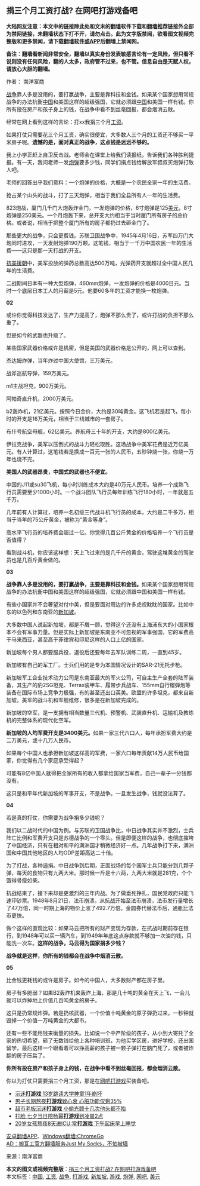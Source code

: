  <h2>捐三个月工资打战? 在网吧打游戏备吧</h2> <p class="notice"><b>大陆网友注意：本文中的链接除此处和文末的<a href="https://github.com/bannedbook/fanqiang" >翻墙</a>软件下载和<a href="https://github.com/killgcd/justmysocks/blob/master/README.md">翻墙推荐</a>链接外全部为禁网链接，未翻墙状态下打不开，请勿点击。此为文字版禁闻，欲看图文视频完整版和更多禁闻，请下载<a href="https://github.com/bannedbook/fanqiang">翻墙软件或APP</a>后翻墙上禁闻网。</p><p>备注：翻墙看新闻非常安全，翻墙以真实身份发表敏感言论有一定风险，但只看不说则没有任何风险，翻的人太多，政府管不过来，也不管。信息自由是天赋人权，请放心大胆的翻墙。</b></p>  <div class="entry"> <p>作者： 南洋富商</p> <p id="summary"><a href="https://www.bannedbook.org/bnews/tag/%E6%88%98%E4%BA%89/" class="st_tag internal_tag" rel="tag" title="标签 战争 下的日志">战争</a>靠人多是没用的，要打赢战争，主要是靠科技和金钱。如果某个国家想用常规战争的办法抗衡<span class='wp_keywordlink_affiliate'><a href="https://www.bannedbook.org/" title="中国" target="_blank">中国</a></span>和美国这样的超级强国，它就必须跟<a href="https://www.bannedbook.org/bnews/tag/%E4%B8%AD%E5%9B%BD/" class="st_tag internal_tag" rel="tag" title="标签 中国 下的日志">中国</a>和美国一样有钱。你所有投在房产和孩子身上的钱，在战争中看不到丝毫回报，都会烟消云散。</p> <p id="conimg"></p> <p>经常在网上看到这样的言论：打xx我捐三个月<a href="https://www.bannedbook.org/bnews/tag/%e5%b7%a5%e8%b5%84/" class="st_tag internal_tag" rel="tag" title="标签 工资 下的日志">工资</a>。</p> <p>如果打仗只需要花三个月工资，确实很便宜，大多数人三个月的工资还不够买一平米房子呢。<strong>遗憾的是，面对真正的战争，这点钱是远远不够的。</strong></p> <p>我上小学正赶上自卫反击战。老师会在课堂上给我们读报纸，告诉我们各种胜利捷报。有一天，我问老师一发<a href="https://www.bannedbook.org/bnews/tag/%E7%82%AE%E5%BC%B9/" class="st_tag internal_tag" rel="tag" title="标签 炮弹 下的日志">炮弹</a>要多少钱，同学们捐点钱给解放军叔叔买炮弹打敌人吧。</p> <p>老师的回答出乎我们意料：一个炮弹的价格，大概是一个农民全家一年的生活费。</p> <p>抢占某个山头的战斗，打了三天炮弹，相当于我们全县所有人一年的生活费。</p> <p>823炮战，厦门几千门大炮轰炸金门，一发炮弹的价格，6寸炮弹是125<a href="https://www.bannedbook.org/bnews/tag/%e7%be%8e%e5%85%83/" class="st_tag internal_tag" rel="tag" title="标签 美元 下的日志">美元</a>，8寸炮弹是250美元。一个月炮轰下来，总开支大约相当于当时厦门所有房子的总价格。或者说，相当于把整个厦门所有的房子都扔过去砸金门了。</p> <p>那些更大的战争，只会更费钱。苏联卫国战争中，1945年4月16日，苏军四万门大炮同时进攻，一天发射炮弹190万颗。这笔钱，相当于一千万中国农民一年的生活费——这只是那一天打战的开支。</p> <p><span class='wp_keywordlink'><a href="https://www.bannedbook.org/forum2/topic952.html" title="历史回顾：从“抗美援朝”到“大跃进”" target="_blank">抗美援朝</a></span>中，美军投放的弹药总数高达500万吨，光弹药开支就超过全中国人民几年的生活费。</p> <p>二战期间日本有一种大型炮弹，460mm炮弹，一发炮弹的价格是4000日元。当时一个底层日本工人的月薪是5元。他要60多年的工资才能换一枚炮弹。</p> <p><strong>02</strong></p>  <p>或许你觉得科技发达了，生产力提高了，炮弹不那么贵了，或许打战的负担不那么重了。</p> <p>但是如今的武器也升级了。</p> <p>某些国家武器价格或许是机密，但是美国的武器价格是公开的，网上可以查到。</p> <p>杰达姆炸弹，当年炸过中国大使馆，三万美元。</p> <p>战斧巡航导弹，159万美元。</p> <p>m1主战坦克，900万美元。</p> <p>阿帕奇直升机，2000万美元。</p> <p>b2轰炸机，21亿美元。按照今日金价，大约是30吨黄金。这飞机若是起飞，每小时的开支是16万美元，相当于三线城市的一套房子。</p> <p>布什号航空母舰，62亿美元。养航母三十年的开支，大约是800亿美元。</p> <p>伊拉克战争，美军以压倒式的战斗力轻松取胜。这场战争中美军花费是近万亿美元。有人计算过，这笔钱若是换成一百元一张的人民币，五秒钟烧一张，你烧一万年也烧不完。</p> <p><strong>美国人的武器昂贵，中国式的武器也不便宜。</strong></p> <p>中国的J11或su30飞机，每小时训练成本大约是40万元人民币。培养一个成熟飞行员需要至少1000小时。一个战斗团队飞行员每年训练飞行180小时，一年就是五千万。</p> <p>几年前有人计算过，培养一名初级三代战斗机飞行员的成本，大约是二千多万，相当于当年的75公斤黄金，被称为‌‌“黄金等身‌‌”。</p>  <p>高水平飞行员的培养费会超过一亿。你觉得几百公斤黄金的价格培养一个飞行员是否值得？</p> <p>看到战斗机，你应该这样想：天上飞过来的是几千斤的黄金，驾驶这堆黄金的驾驶员也是几百斤黄金做的。</p> <p><strong>03</strong></p> <p><strong>战争靠人多是没用的，要打赢战争，主要是靠科技和金钱。</strong>如果某个国家想用常规战争的办法抗衡中国和美国这样的超级强国，它就必须跟中国和美国一样有钱。</p> <p>有些小国家并不会奢望对付中美，但是要面对周边的许多虎视眈眈的国家。比如中东的以色列和东南亚的<a href="https://www.bannedbook.org/bnews/tag/%e6%96%b0%e5%8a%a0%e5%9d%a1/" class="st_tag internal_tag" rel="tag" title="标签 新加坡 下的日志">新加坡</a>。</p> <p>大多数中国人说起新加坡，都是不屑一顾，觉得这个还没有上海浦东大的小国家根本不会有军事力量。但是实际上新加坡是东南亚不可忽视的军事强国，它的军费高于马来西亚，甚至高于菲律宾和印尼这样的人口上亿的国家。</p> <p>新加坡每个男人都要服兵役，退役后还要每年去军队训练二周，一直到45岁。</p> <p>新加坡有自己的军工厂。士兵们用的是专为本国情况设计的SAR-21无托步枪。</p> <p>新加坡军工企业技术动力公司是东南亚最大的军火公司，可自主生产全套的陆军装备，其生产的豹2SG坦克、Terrax装甲车、履带步兵战车、155mm自行榴弹炮等装备在国际市场上竞争力极强，有的甚至还出口英美。欧盟的许多坦克，都来自新加坡。美军的战斗机和军舰维修，很多是在新加坡完成的。</p> <p>新加坡的空军，是一支拥有相当数量三代机、预警机、武装直升机、运输机及教练机的完整体系的现代化空军。</p> <p><strong>新加坡的人均军费开支是</strong><strong>3400</strong><strong>美元。</strong>如果一家三代六口人，每年承担军费大约是二万美元，或十几万人民币。</p> <p>如果每个中国人也承担新加坡这样高的军费，一家六口每年贡献14万人民币给国家，你觉得有几个家庭承受得起？</p> <p>可能有8亿中国人就得把全家所有的收入都拿给国家当军费，自己一辈子一分钱都没有。</p>  <p>这只是和平年代新加坡的军事开支，不是战争。一旦发生战争，钱就没法算了。</p> <p><strong>04</strong></p> <p>若是真的打仗，你需要为战争捐多少钱呢？</p> <p>我们以二战时代的中国为例。与苏联的卫国战争比，中日战争其实并不激烈，士兵阵亡比例和军费开支只是苏德战争的一个零头。但是即便这样的战争，也彻底摧垮了中国经济，只有在相对和平的满洲国才稍微经济好一点。几年战争打下来，满洲国和中国其他地区的人均GDP差距高达二十倍。</p> <p>为了打战，各种逼捐。中日战争到后期，正面战场的每个国军士兵只能分到几颗子弹，每天的食物只有九两大米。那时候一斤是十六两，九两大米就是281克，个个饿得骨瘦如柴。</p> <p>抗战结束了，接下来却是更激烈的三年内战。为了做垂死挣扎，国民党政府只能飞速印钞票。1948年8月21日，法币崩溃。从抗战开始至法币崩溃，法币发行量增长了47万倍，同一时期上海的物价上涨了492.7万倍。金圆券代替法币后，通胀比法币更快。</p> <p>做个这样的直观比较：如果马云把所有的财产变现为存款，在抗战时期前存在银行，到1948年可以买一辆汽车，到1949年年底这点存款就不够加一次油的钱，只能洗一次车。<strong>这样的战争，马云得为国家捐多少钱？</strong></p> <p><strong>战争就是这样，你所有的钱都会在战争中烟消云散。</strong></p> <p><strong>05</strong></p> <p>比金钱更耗钱的或许是房子。如今的中国人，大多数财产都在房子里。</p> <p>房子有多脆弱？如果B2轰炸机来轰炸上海，那是几十吨的黄金在天上飞，一会儿就可以炸掉地上价值几百吨黄金的房子。</p> <p>这只是扔常规炸弹。若是扔核武器，一个价值十吨黄金的原子弹扔过来，一秒钟就毁掉一个价值一万吨黄金的大都市。</p> <p>还有一些不能用钱来衡量的损失。比如说一个中产阶级的孩子，从小到大寄托了全家的热切希望，砸了无数钱给他上各种培训班，为他买学区房，进好学校，还出国留学，最后这样一个眼看着可以挣高薪的孩子被一颗子弹打在脑门死了，或者被炸翻的房子压扁了。</p>  <p><strong>你所有投在房产和孩子身上的钱，在战争中看不到丝毫回报，都会烟消云散。</strong></p> <p>你以为打仗只需要捐三个月工资，那是在<a href="https://www.bannedbook.org/bnews/tag/%E7%BD%91%E5%90%A7/" class="st_tag internal_tag" rel="tag" title="标签 网吧 下的日志">网吧</a><a href="https://www.bannedbook.org/bnews/tag/%E6%89%93%E6%B8%B8%E6%88%8F/" class="st_tag internal_tag" rel="tag" title="标签 打游戏 下的日志">打游戏</a>买装备吧。</p> <ul class='op-related-articles' title='相关阅读'> <li><a href='https://www.bannedbook.org/bnews/baitai/20200718/1362850.html' target='_blank'>沉迷<b>打游戏</b> 13岁跳读大学神童1年崩坏</a></li> <li><a href='https://www.bannedbook.org/bnews/lifebaike/20191130/1232269.html' target='_blank'>男子长期熬夜<b>打游戏</b>致心衰 心脏功能仅剩35%</a></li> <li><a href='https://www.bannedbook.org/bnews/baitai/20190910/1188609.html' target='_blank'>超市老板沉迷<b>打游戏</b> 小偷光顾十几次他头都不抬</a></li> <li><a href='https://www.bannedbook.org/bnews/yule/20190809/1171756.html' target='_blank'>打脸 七夕当日陪杨幂<b>打游戏</b>到凌晨2点</a></li> <li><a href='https://www.bannedbook.org/bnews/baitai/20190728/1165360.html' target='_blank'>20岁女孩熬夜8天进ICU:常<b>打游戏</b> 下午起床早上睡觉</a></li> </ul> <p class="texttj"> <a href="https://github.com/bannedbook/fanqiang/wiki/%E7%A6%81%E9%97%BB%E7%BD%91%E5%AE%89%E5%8D%93%E7%BF%BB%E5%A2%99%E6%96%B0%E9%97%BBAPP" target="_blank">安卓翻墙APP</a>、<a href="https://github.com/bannedbook/fanqiang/wiki/Chrome%E4%B8%80%E9%94%AE%E7%BF%BB%E5%A2%99%E5%8C%85" target="_blank">Windows翻墙:ChromeGo</a><br/> <a href="https://github.com/killgcd/justmysocks/blob/master/README.md" target="_blank">AD：搬瓦工官方翻墙服务Just My Socks，不怕被墙</a> </p><p> 来源：南洋富商 </p><a name='sharetosocial'></a>       <div><b>本文的图文或视频完整版</b>：<a href='https://www.bannedbook.org/bnews/comments/20201001/1406220.html'>捐三个月工资打战? 在网吧打游戏备吧</a></div>  </div><!--END ENTRY--> <div class="postfooter"> <div>本文标签：<a href="https://www.bannedbook.org/bnews/tag/%E4%B8%AD%E5%9B%BD/" rel="tag">中国</a>, <a href="https://www.bannedbook.org/bnews/tag/%e5%b7%a5%e8%b5%84/" rel="tag">工资</a>, <a href="https://www.bannedbook.org/bnews/tag/%E6%88%98%E4%BA%89/" rel="tag">战争</a>, <a href="https://www.bannedbook.org/bnews/tag/%E6%89%93%E6%B8%B8%E6%88%8F/" rel="tag">打游戏</a>, <a href="https://www.bannedbook.org/bnews/tag/%e6%96%b0%e5%8a%a0%e5%9d%a1/" rel="tag">新加坡</a>, <a href="https://www.bannedbook.org/bnews/tag/%e6%b8%b8%e6%88%8f/" rel="tag">游戏</a>, <a href="https://www.bannedbook.org/bnews/tag/%E7%82%AE%E5%BC%B9/" rel="tag">炮弹</a>, <a href="https://www.bannedbook.org/bnews/tag/%E7%BD%91%E5%90%A7/" rel="tag">网吧</a>, <a href="https://www.bannedbook.org/bnews/tag/%e7%be%8e%e5%85%83/" rel="tag">美元</a></div>  </div><!--END POSTFOOTER--> 